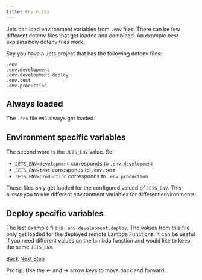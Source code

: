 ```yaml
---
title: Env Files
---
```


Jets can load environment variables from `.env` files. There can be few different dotenv files that get loaded and combined. An example best explains how dotenv files work.

Say you have a Jets project that has the following dotenv files:

    .env
    .env.development
    .env.development.deploy
    .env.test
    .env.production

## Always loaded

The `.env` file will always get loaded.

## Environment specific variables

The second word is the `JETS_ENV` value. So:

* `JETS_ENV=development` corresponds to `.env.development`
* `JETS_ENV=test` corresponds to `.env.test`
* `JETS_ENV=production` corresponds to `.env.production`

These files only get loaded for the configured valued of `JETS_ENV`. This allows you to use different environment variables for different environments.

## Deploy specific variables

The last example file is `.env.development.deploy`.  The values from this file only get loaded for the deployed remote Lambda Functions. It can be useful if you need different values on the lambda function and would like to keep the same `JETS_ENV`.

<a id="prev" class="btn btn-basic" href="{% link _docs/prewarming.md %}">Back</a>
<a id="next" class="btn btn-primary" href="{% link _docs/database-support.md %}">Next Step</a>
<p class="keyboard-tip">Pro tip: Use the <- and -> arrow keys to move back and forward.</p>

